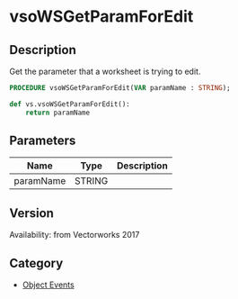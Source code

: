 # vsoWSGetParamForEdit

## Description
Get the parameter that a worksheet is trying to edit.

```pascal
PROCEDURE vsoWSGetParamForEdit(VAR paramName : STRING);
```

```python
def vs.vsoWSGetParamForEdit():
    return paramName
```

## Parameters
|Name|Type|Description|
|---|---|---|
|paramName|STRING|   |

## Version
Availability: from Vectorworks 2017

## Category
* [Object Events](../Categories/Object%20Events.md)
